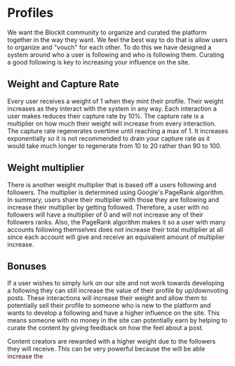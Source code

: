 # Profiles

We want the BlockIt community to organize and curated the platform together in the way they want. We feel the best way to do that is allow users to organize and "vouch" for each other. To do this we have designed a system around who a user is following and who is following them. Curating a good following is key to increasing your influence on the site.

## Weight and Capture Rate

Every user receives a weight of 1 when they mint their profile. Their weight increases as they interact with the system in any way. Each interaction a user makes reduces their capture rate by 10%. The capture rate is a multiplier on how much their weight will increase from every interaction. The capture rate regenerates overtime until reaching a max of 1. It increases exponentially so it is not recommended to drain your capture rate as it would take much longer to regenerate from 10 to 20 rather than 90 to 100.&#x20;

## Weight multiplier

There is another weight multiplier that is based off a users following and followers. The multiplier is determined using Google's PageRank algorithm. In summary, users share their multiplier with those they are following and increase their multiplier by getting followed. Therefore, a user with no followers will have a multiplier of 0 and will not increase any of their followers ranks. Also, the PageRank algorithm makes it so a user with many accounts following themselves does not increase their total multiplier at all since each account will give and receive an equivalent amount of multiplier increase.

## Bonuses

If a user wishes to simply lurk on our site and not work towards developing a following they can still increase the value of their profile by up/downvoting posts. These interactions will increase their weight and allow them to potentially sell their profile to someone who is new to the platform and wants to develop a following and have a higher influence on the site. This means someone with no money in the site can potentially earn by helping to curate the content by giving feedback on how the feel about a post.

Content creators are rewarded with a higher weight due to the followers they will receive. This can be very powerful because the will be able increase the&#x20;
